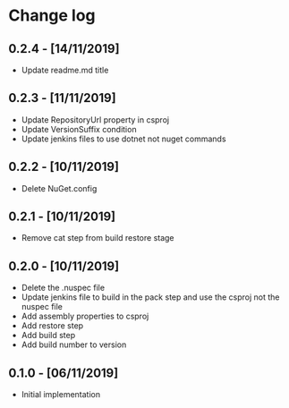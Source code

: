 # Change log

## 0.2.4 - [14/11/2019]
* Update readme.md title

## 0.2.3 - [11/11/2019]
* Update RepositoryUrl property in csproj
* Update VersionSuffix condition
* Update jenkins files to use dotnet not nuget commands

## 0.2.2 - [10/11/2019]
* Delete NuGet.config

## 0.2.1 - [10/11/2019]
* Remove cat step from build restore stage

## 0.2.0 - [10/11/2019]
* Delete the .nuspec file 
* Update jenkins file to build in the pack step and use the csproj not the nuspec file
* Add assembly properties to csproj
* Add restore step
* Add build step
* Add build number to version

## 0.1.0 - [06/11/2019]
* Initial implementation  
